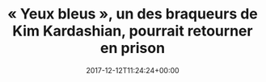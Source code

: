 ---
title: « Yeux bleus », un des braqueurs de Kim Kardashian, pourrait retourner en prison
date: 2017-12-12T11:24:24+00:00
concerned:
  - joseph-hazan
  - margot-pugliese
press:
  title: Le Point
  url: https://www.lepoint.fr/societe/yeux-bleus-un-des-braqueurs-de-kim-kardashian-pourrait-retourner-en-prison-12-12-2017-2179035_23.php
---
